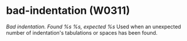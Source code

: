 # bad-indentation (W0311)
*Bad indentation. Found %s %s, expected %s* Used when an unexpected
number of indentation\'s tabulations or spaces has been found.

